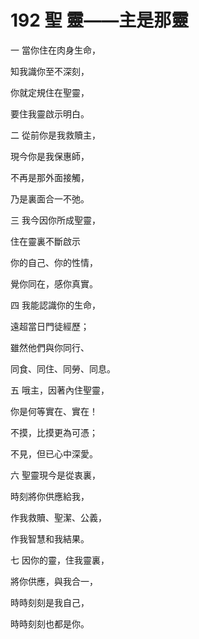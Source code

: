 # 192 聖 靈——主是那靈

一 當你住在肉身生命，

知我識你至不深刻，

你就定規住在聖靈，

要住我靈啟示明白。

二 從前你是我救贖主，

現今你是我保惠師，

不再是那外面接觸，

乃是裏面合一不弛。

三 我今因你所成聖靈，

住在靈裏不斷啟示

你的自己、你的性情，

覺你同在，感你真實。

四 我能認識你的生命，

遠超當日門徒經歷；

雖然他們與你同行、

同食、同住、同勞、同息。

五 哦主，因著內住聖靈，

你是何等實在、實在！

不摸，比摸更為可憑；

不見，但已心中深愛。

六 聖靈現今是從衷裏，

時刻將你供應給我，

作我救贖、聖潔、公義，

作我智慧和我結果。

七 因你的靈，住我靈裏，

將你供應，與我合一，

時時刻刻是我自己，

時時刻刻也都是你。

